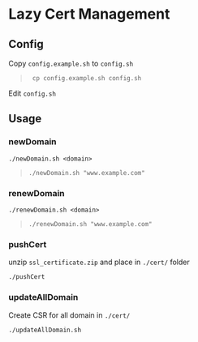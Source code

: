 # Lazy Cert Management

## Config

Copy ```config.example.sh``` to ```config.sh```

>``` cp config.example.sh config.sh```

Edit ```config.sh```

## Usage

### newDomain

```./newDomain.sh <domain>```

> ```./newDomain.sh "www.example.com"```

### renewDomain

```./renewDomain.sh <domain>```

> ```./renewDomain.sh "www.example.com"```

### pushCert

unzip ```ssl_certificate.zip``` and place in ```./cert/``` folder

```./pushCert```

### updateAllDomain

Create CSR for all domain in ```./cert/```

```./updateAllDomain.sh```
